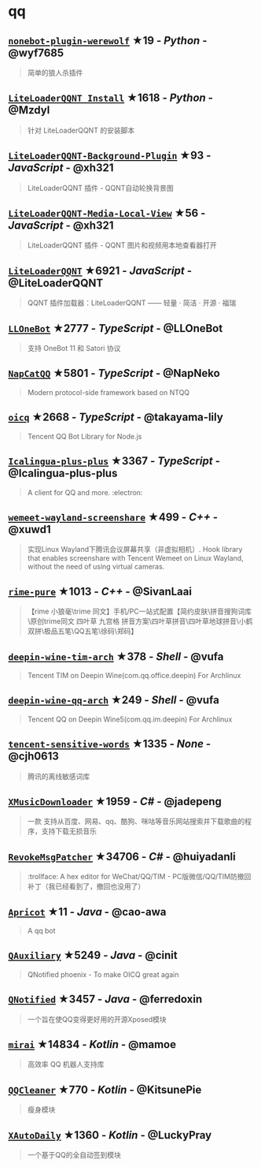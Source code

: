 # qq

## [`nonebot-plugin-werewolf`](https://github.com/wyf7685/nonebot-plugin-werewolf) ★19 - _Python_ - @wyf7685
> 简单的狼人杀插件 

## [`LiteLoaderQQNT_Install`](https://github.com/Mzdyl/LiteLoaderQQNT_Install) ★1618 - _Python_ - @Mzdyl
> 针对 LiteLoaderQQNT 的安装脚本

## [`LiteLoaderQQNT-Background-Plugin`](https://github.com/xh321/LiteLoaderQQNT-Background-Plugin) ★93 - _JavaScript_ - @xh321
> LiteLoaderQQNT 插件 - QQNT自动轮换背景图

## [`LiteLoaderQQNT-Media-Local-View`](https://github.com/xh321/LiteLoaderQQNT-Media-Local-View) ★56 - _JavaScript_ - @xh321
> LiteLoaderQQNT 插件 - QQNT 图片和视频用本地查看器打开

## [`LiteLoaderQQNT`](https://github.com/LiteLoaderQQNT/LiteLoaderQQNT) ★6921 - _JavaScript_ - @LiteLoaderQQNT
> QQNT 插件加载器：LiteLoaderQQNT —— 轻量 · 简洁 · 开源 · 福瑞

## [`LLOneBot`](https://github.com/LLOneBot/LLOneBot) ★2777 - _TypeScript_ - @LLOneBot
> 支持 OneBot 11 和 Satori 协议

## [`NapCatQQ`](https://github.com/NapNeko/NapCatQQ) ★5801 - _TypeScript_ - @NapNeko
> Modern protocol-side framework based on NTQQ

## [`oicq`](https://github.com/takayama-lily/oicq) ★2668 - _TypeScript_ - @takayama-lily
> Tencent QQ Bot Library for Node.js

## [`Icalingua-plus-plus`](https://github.com/Icalingua-plus-plus/Icalingua-plus-plus) ★3367 - _TypeScript_ - @Icalingua-plus-plus
> A client for QQ and more. :electron:

## [`wemeet-wayland-screenshare`](https://github.com/xuwd1/wemeet-wayland-screenshare) ★499 - _C++_ - @xuwd1
> 实现Linux Wayland下腾讯会议屏幕共享（非虚拟相机）. Hook library that enables screenshare with Tencent Wemeet on Linux Wayland, without the need of using virtual cameras.

## [`rime-pure`](https://github.com/SivanLaai/rime-pure) ★1013 - _C++_ - @SivanLaai
> 【rime 小狼毫\trime 同文】手机/PC一站式配置【简约皮肤\拼音搜狗词库\原创trime同文 四叶草 九宫格 拼音方案\四叶草拼音\四叶草地球拼音\小鹤双拼\极品五笔\QQ五笔\徐码\郑码】

## [`deepin-wine-tim-arch`](https://github.com/vufa/deepin-wine-tim-arch) ★378 - _Shell_ - @vufa
> Tencent TIM on Deepin Wine(com.qq.office.deepin) For Archlinux

## [`deepin-wine-qq-arch`](https://github.com/vufa/deepin-wine-qq-arch) ★249 - _Shell_ - @vufa
> Tencent QQ on Deepin Wine5(com.qq.im.deepin) For Archlinux

## [`tencent-sensitive-words`](https://github.com/cjh0613/tencent-sensitive-words) ★1335 - _None_ - @cjh0613
> 腾讯的离线敏感词库

## [`XMusicDownloader`](https://github.com/jadepeng/XMusicDownloader) ★1959 - _C#_ - @jadepeng
> 一款 支持从百度、网易、qq、酷狗、咪咕等音乐网站搜索并下载歌曲的程序，支持下载无损音乐

## [`RevokeMsgPatcher`](https://github.com/huiyadanli/RevokeMsgPatcher) ★34706 - _C#_ - @huiyadanli
> :trollface: A hex editor for WeChat/QQ/TIM - PC版微信/QQ/TIM防撤回补丁（我已经看到了，撤回也没用了）

## [`Apricot`](https://github.com/cao-awa/Apricot) ★11 - _Java_ - @cao-awa
> A qq bot

## [`QAuxiliary`](https://github.com/cinit/QAuxiliary) ★5249 - _Java_ - @cinit
> QNotified phoenix - To make OICQ great again

## [`QNotified`](https://github.com/ferredoxin/QNotified) ★3457 - _Java_ - @ferredoxin
> 一个旨在使QQ变得更好用的开源Xposed模块

## [`mirai`](https://github.com/mamoe/mirai) ★14834 - _Kotlin_ - @mamoe
> 高效率 QQ 机器人支持库

## [`QQCleaner`](https://github.com/KitsunePie/QQCleaner) ★770 - _Kotlin_ - @KitsunePie
> 瘦身模块

## [`XAutoDaily`](https://github.com/LuckyPray/XAutoDaily) ★1360 - _Kotlin_ - @LuckyPray
> 一个基于QQ的全自动签到模块

